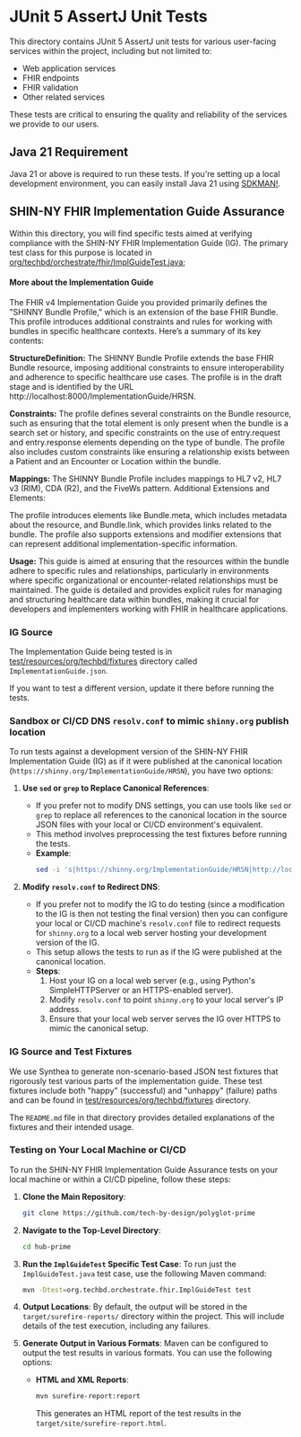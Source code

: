 # JUnit 5 AssertJ Unit Tests

This directory contains JUnit 5 AssertJ unit tests for various user-facing
services within the project, including but not limited to:

- Web application services
- FHIR endpoints
- FHIR validation
- Other related services

These tests are critical to ensuring the quality and reliability of the services
we provide to our users.

## Java 21 Requirement

Java 21 or above is required to run these tests. If you're setting up a local
development environment, you can easily install Java 21 using
[SDKMAN!](https://sdkman.io/).

## SHIN-NY FHIR Implementation Guide Assurance

Within this directory, you will find specific tests aimed at verifying
compliance with the SHIN-NY FHIR Implementation Guide (IG). The primary test
class for this purpose is located in
[org/techbd/orchestrate/fhir/ImplGuideTest.java](org/techbd/orchestrate/fhir/ImplGuideTest.java);

#### More about the Implementation Guide
The FHIR v4 Implementation Guide you provided primarily defines the "SHINNY Bundle Profile," which is an extension of the base FHIR Bundle. This profile introduces additional constraints and rules for working with bundles in specific healthcare contexts. Here’s a summary of its key contents:

**StructureDefinition:**
The SHINNY Bundle Profile extends the base FHIR Bundle resource, imposing additional constraints to ensure interoperability and adherence to specific healthcare use cases.
The profile is in the draft stage and is identified by the URL http://localhost:8000/ImplementationGuide/HRSN.

**Constraints:**
The profile defines several constraints on the Bundle resource, such as ensuring that the total element is only present when the bundle is a search set or history, and specific constraints on the use of entry.request and entry.response elements depending on the type of bundle.
The profile also includes custom constraints like ensuring a relationship exists between a Patient and an Encounter or Location within the bundle.

**Mappings:**
The SHINNY Bundle Profile includes mappings to HL7 v2, HL7 v3 (RIM), CDA (R2), and the FiveWs pattern.
Additional Extensions and Elements:

The profile introduces elements like Bundle.meta, which includes metadata about the resource, and Bundle.link, which provides links related to the bundle.
The profile also supports extensions and modifier extensions that can represent additional implementation-specific information.

**Usage:**
This guide is aimed at ensuring that the resources within the bundle adhere to specific rules and relationships, particularly in environments where specific organizational or encounter-related relationships must be maintained.
The guide is detailed and provides explicit rules for managing and structuring healthcare data within bundles, making it crucial for developers and implementers working with FHIR in healthcare applications.

### IG Source

The Implementation Guide being tested is in
[test/resources/org/techbd/fixtures](test/resources/org/techbd/fixtures)
directory called `ImplementationGuide.json`.

If you want to test a different version, update it there before running the
tests.

### Sandbox or CI/CD DNS `resolv.conf` to mimic `shinny.org` publish location

To run tests against a development version of the SHIN-NY FHIR Implementation
Guide (IG) as if it were published at the canonical location
(`https://shinny.org/ImplementationGuide/HRSN`), you have two options:

1. **Use `sed` or `grep` to Replace Canonical References**:
   - If you prefer not to modify DNS settings, you can use tools like `sed` or
     `grep` to replace all references to the canonical location in the source
     JSON files with your local or CI/CD environment's equivalent.
   - This method involves preprocessing the test fixtures before running the
     tests.
   - **Example**:
     ```bash
     sed -i 's|https://shinny.org/ImplementationGuide/HRSN|http://localhost:8000/ImplementationGuide/HRSN|g' path/to/your/source.json
     ```

2. **Modify `resolv.conf` to Redirect DNS**:
   - If you prefer not to modify the IG to do testing (since a modification to
     the IG is then not testing the final version) then you can configure your
     local or CI/CD machine's `resolv.conf` file to redirect requests for
     `shinny.org` to a local web server hosting your development version of the
     IG.
   - This setup allows the tests to run as if the IG were published at the
     canonical location.
   - **Steps**:
     1. Host your IG on a local web server (e.g., using Python's
        SimpleHTTPServer or an HTTPS-enabled server).
     2. Modify `resolv.conf` to point `shinny.org` to your local server's IP
        address.
     3. Ensure that your local web server serves the IG over HTTPS to mimic the
        canonical setup.

### IG Source and Test Fixtures

We use Synthea to generate non-scenario-based JSON test fixtures that rigorously
test various parts of the implementation guide. These test fixtures include both
"happy" (successful) and "unhappy" (failure) paths and can be found in
[test/resources/org/techbd/fixtures](test/resources/org/techbd/fixtures)
directory.

The `README.md` file in that directory provides detailed explanations of the
fixtures and their intended usage.

### Testing on Your Local Machine or CI/CD

To run the SHIN-NY FHIR Implementation Guide Assurance tests on your local
machine or within a CI/CD pipeline, follow these steps:

1. **Clone the Main Repository**:
   ```bash
   git clone https://github.com/tech-by-design/polyglot-prime
   ```

2. **Navigate to the Top-Level Directory**:
   ```bash
   cd hub-prime
   ```

3. **Run the `ImplGuideTest` Specific Test Case**: To run just the
   `ImplGuideTest.java` test case, use the following Maven command:
   ```bash
   mvn -Dtest=org.techbd.orchestrate.fhir.ImplGuideTest test
   ```

4. **Output Locations**: By default, the output will be stored in the
   `target/surefire-reports/` directory within the project. This will include
   details of the test execution, including any failures.

5. **Generate Output in Various Formats**: Maven can be configured to output the
   test results in various formats. You can use the following options:

   - **HTML and XML Reports**:
     ```bash
     mvn surefire-report:report
     ```
     This generates an HTML report of the test results in the
     `target/site/surefire-report.html`.


